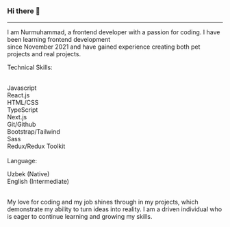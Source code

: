 ### Hi there 👋
<hr>
I am Nurmuhammad, a frontend developer with a passion for coding. I have been learning frontend development <br> since November 2021 and have gained experience creating both pet projects and real projects.

Technical Skills: <br>  <br>

Javascript <br>
React.js <br>
HTML/CSS <br>
TypeScript <br>
Next.js <br>
Git/Github <br>
Bootstrap/Tailwind <br>
Sass <br>
Redux/Redux Toolkit <br>  <br>
Language: <br>

Uzbek (Native) <br>
English (Intermediate) <br> <br>

My love for coding and my job shines through in my projects, which demonstrate my ability to turn ideas into reality. I am a driven individual who is eager to continue learning and growing my skills.

<!--
**Nurmuhammad032/Nurmuhammad032** is a ✨ _special_ ✨ repository because its `README.md` (this file) appears on your GitHub profile.

Here are some ideas to get you started:

- 🔭 I’m currently working on ...
- 🌱 I’m currently learning ...
- 👯 I’m looking to collaborate on ...
- 🤔 I’m looking for help with ...
- 💬 Ask me about ...
- 📫 How to reach me: ...
- 😄 Pronouns: ...
- ⚡ Fun fact: ...
-->
